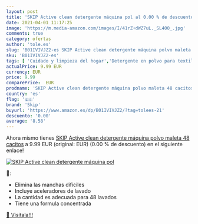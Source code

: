 ```yaml
---
layout: post
title: 'SKIP Active clean detergente máquina pol al 0.00 % de descuento'
date: 2021-04-01 11:17:25
image: 'https://m.media-amazon.com/images/I/41rZ+dWZ7uL._SL400_.jpg'
comments: true
category: ofertas
author: 'tole.es'
slug: 'B01IVIVJZ2-es SKIP Active clean detergente máquina polvo maleta 48 cacitos'
sku: 'B01IVIVJZ2-es'
tags: [ 'Cuidado y limpieza del hogar','Detergente en polvo para textiles','Productos para la lavandería','Salud y cuidado personal','detergente','skip', ]
actualPrice: 9.99 EUR
currency: EUR
price: 9.99
comparePrice:  EUR
prodname: 'SKIP Active clean detergente máquina polvo maleta 48 cacitos'
country: 'es'
flag: '🇪🇸'
brand: 'Skip'
buyurl: 'https://www.amazon.es/dp/B01IVIVJZ2/?tag=tolees-21'
descuento: '0.00'
average: '8.58'
---
```


Ahora mismo tienes [SKIP Active clean detergente máquina polvo maleta 48 cacitos](https://www.amazon.es/dp/B01IVIVJZ2/?tag=tolees-21) a 9.99 EUR (original:  EUR) (0.00 %  de descuento) en el siguiente enlace!

[![SKIP Active clean detergente máquina pol](https://m.media-amazon.com/images/I/41rZ+dWZ7uL._SL400_.jpg)](https://www.amazon.es/dp/B01IVIVJZ2/?tag=tolees-21)

🔎:

- Elimina las manchas difíciles
- Incluye aceleradores de lavado
- La cantidad es adecuada para 48 lavados
- Tiene una formula concentrada

[🛒 Visítala!!!](https://www.amazon.es/dp/B01IVIVJZ2/?tag=tolees-21)
